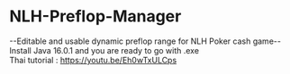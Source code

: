 # NLH-Preflop-Manager
--Editable and usable dynamic preflop range for NLH Poker cash game--<br/>
Install Java 16.0.1 and you are ready to go with .exe <br/>
Thai tutorial : https://youtu.be/Eh0wTxULCps<br/>
